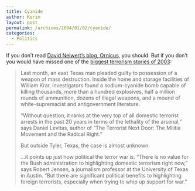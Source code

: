 ```yaml
---
title: Cyanide
author: Kerim
layout: post
permalink: /archives/2004/01/02/cyanide/
categories:
  - Politics
---
```

If you don&#8217;t read <a href="http://dneiwert.blogspot.com/archives/2003_12_28_dneiwert_archive.html#107274320901828595" onclick="_gaq.push(['_trackEvent', 'outbound-article', 'http://dneiwert.blogspot.com/archives/2003_12_28_dneiwert_archive.html#107274320901828595', 'David Neiwert&#8217;s blog, Ornicus']);" >David Neiwert&#8217;s blog, Ornicus</a>, you should. But if you don&#8217;t you would have missed one of the <a href="http://www.csmonitor.com/2003/1229/p02s01-usju.html" onclick="_gaq.push(['_trackEvent', 'outbound-article', 'http://www.csmonitor.com/2003/1229/p02s01-usju.html', 'biggest terrorism stories of 2003']);" >biggest terrorism stories of 2003</a>:

> Last month, an east Texas man pleaded guilty to possession of a weapon of mass destruction. Inside the home and storage facilities of William Krar, investigators found a sodium-cyanide bomb capable of killing thousands, more than a hundred explosives, half a million rounds of ammunition, dozens of illegal weapons, and a mound of white-supremacist and antigovernment literature.
> 
> &#8220;Without question, it ranks at the very top of all domestic terrorist arrests in the past 20 years in terms of the lethality of the arsenal,&#8221; says Daniel Levitas, author of &#8220;The Terrorist Next Door: The Militia Movement and the Radical Right.&#8221;
> 
> But outside Tyler, Texas, the case is almost unknown.
> 
> &#8230;it points up just how political the terror war is. &#8220;There is no value for the Bush administration to highlighting domestic terrorism right now,&#8221; says Robert Jensen, a journalism professor at the University of Texas in Austin. &#8220;But there are significant political benefits to highlighting foreign terrorists, especially when trying to whip up support for war.&#8221;

